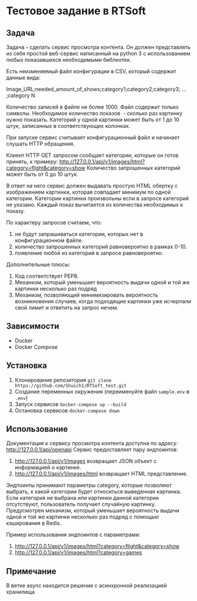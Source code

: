 Тестовое задание в RTSoft
=========================

## Задача
Задача - сделать сервис просмотра контента.
Он должен представлять из себя простой веб-сервис написанный на python 3 с использованием любых показавшихся необходимыми библиотек.

Есть неизменяемый файл конфигурации в CSV, который содержит данные вида:

Image_URL;needed_amount_of_shows;category1;category2;category3; … ;category N

Количество записей в файле не более 1000. 
Файл содержит только символы.
Необходимое количество показов  - сколько раз картинку нужно показать. 
Категорий у одной картинки может быть от 1 до 10 штук, записанных в соответствующих колонках.

При запуске сервис считывает конфигурационный файл и начинает слушать HTTP обращения.

Клиент HTTP GET запросом сообщает категории, которые он готов принять, к примеру:
http://127.0.0.1/api/v1/images/html?category=flight&category=show
Количество запрошенных категорий может быть от 0 до 10 штук.

В ответ на него сервис должен выдавать простую HTML обертку с изображением картинки, которая совпадает минимум по одной категории.
Категории картинки произвольны если в запросе категорий не указано. 
Каждый показ вычитается из количества необходимых к показу.

По характеру запросов считаем, что:
1. не будут запрашиваться категории, которых нет в конфигурационном файле.
2. количество запрошенных категорий равновероятно в рамках 0-10.
3. появление любой из категорий в запросе равновероятно.

Дополнительные плюсы:
1. Код соответствует PEP8.
2. Механизм, который уменьшает вероятность выдачи одной и той же картинки несколько раз подряд 
3. Механизм, позволяющий минимизировать вероятность возникновения случаев, когда подходящие картинки уже исчерпали свой лимит и ответить на запрос нечем.

## Зависимости
- Docker
- Docker Compose

## Установка
1. Клонирование репозитория `git clone https://github.com/Shuich1/RTSoft_test.git`
2. Создание переменных окружения (переименуйте файл `sample.env` в `.env`)
3. Запуск сервисов `docker-compose up --build`
4. Остановка сервисов `docker-compose down`

## Использование

Документация к сервису просмотра контента доступна по адресу: http://127.0.0.1/api/openapi
Сервис предоставляет пару эндпоинтов: 
1. http://127.0.0.1/api/v1/images возвращает JSON объект с информацией о картинке.
2. http://127.0.0.1/api/v1/images/html возвращает HTML представление.

Эндпоинты принимают параметры category, которые позволяют выбрать, к какой категории будет относиться
выведенная картинка. Если категория не выбрана или картинки данной категории отсутствуют, пользователь получает случайную картинку. Предусмотрен механизм, который уменьшает вероятность выдачи одной и той же картинки несколько раз подряд с помощью кэширования в Redis.

Пример использования эндпоинтов с параметрами:
1. http://127.0.0.1/api/v1/images/html?category=flight&category=show
2. http://127.0.0.1/api/v1/images/html?category=games

## Примечание
В ветке async находится решение с асинхронной реализацией хранилища
